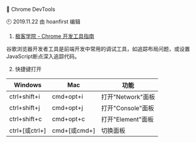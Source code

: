 🐾 Chrome DevTools

🕘 2019.11.22 由 hoanfirst 编辑


1. [极客学院 - Chrome 开发工具指南](http://wiki.jikexueyuan.com/project/chrome-devtools/)

谷歌浏览器开发者工具是前端开发中常用的调试工具，如追踪布局问题，或设置JavaScript断点深入追踪代码。


2. 快捷键打开

Windows|Mac|功能|
-|-|-|
ctrl+shift+i|cmd+opt+i|打开"Network"面板|
ctrl+shift+j|cmd+opt+j|打开"Console"面板|
ctrl+shift+c|cmd+opt+c|打开"Element"面板|
ctrl+\[或ctrl+\]|cmd+\[或cmd+\]|切换面板|
